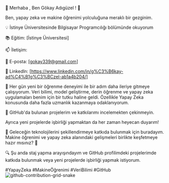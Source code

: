 🤖 Merhaba , Ben Gökay Adıgüzel ! 👋

Ben, yapay zeka ve makine öğrenimi yolculuğuna meraklı bir gezginim.

💡 İstinye Üniversitesinde Bilgisayar Programcılığı bölümünde okuyorum

📚 Eğitim: [İstinye Üniversitesi]

📫 İletişim:

📧 E-posta: [gokay339@gmail.com]

📱 LinkedIn: [https://www.linkedin.com/in/g%C3%B6kay-ad%C4%B1g%C3%BCzel-ab1a4b204/]

🚀 Her gün yeni bir öğrenme deneyimi ile bir adım daha ileriye gitmeye çalışıyorum. Veri bilimi, model geliştirme, derin öğrenme ve yapay zeka uygulamaları benim için bir tutku haline geldi.
Özellikle Yapay Zeka konusunda daha fazla uzmanlık kazanmaya odaklanıyorum.

💼 GitHub'da bulunan projelerim ve katkılarımı incelemekten çekinmeyin.

Ayrıca yeni projelerde işbirliği yapmaktan da her zaman heyecan duyarım!

🌟 Geleceğin teknolojilerini şekillendirmeye katkıda bulunmak için buradayım. Makine öğrenimi ve yapay zeka alanındaki gelişmeleri birlikte keşfetmeye hazır mısınız? 🤝

🔍 Şu anda staj yapma arayışındayım ve GitHub profilimdeki projelerimde katkıda bulunmak veya yeni projelerde işbirliği yapmak istiyorum. 

#YapayZeka #MakineÖğrenimi #VeriBilimi #GitHub
![github-contribution-grid-snake](https://github.com/Gokay339/Gokay339/assets/116993938/477e9e18-0d42-46f6-971d-5df03075a9ef)
